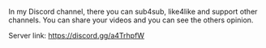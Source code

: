In my Discord channel, there you can sub4sub, like4like and support other channels.
You can share your videos and you can see the others opinion.

Server link: https://discord.gg/a4TrhpfW
